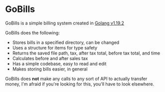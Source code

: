 # GoBills
GoBills is a simple billing system created in [Golang v1.19.2](https://go.dev/)

GoBills does the following:

* Stores bills in a specified directory, can be changed
* Uses a structure for items for type safety
* Returns the saved file path, tax, after tax total, before tax total, and time 
* Calculates before and after sales tax
* Has a simple codebase, easy to read and edit
* Makes storing bills easier, in general

GoBills does **not** make any calls to any sort of API to actually transfer money,
I'm afraid if you're looking for this, you'll have to look elsewhere.